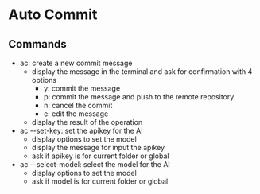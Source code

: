 # Auto Commit

## Commands

- ac: create a new commit message
    - display the message in the terminal and ask for confirmation with 4 options
        - y: commit the message
        - p: commit the message and push to the remote repository
        - n: cancel the commit
        - e: edit the message
    - display the result of the operation
- ac --set-key: set the apikey for the AI
    - display options to set the model
    - display the message for input the apikey
    - ask if apikey is for current folder or global
- ac --select-model: select the model for the AI
    - display options to set the model
    - ask if model is for current folder or global